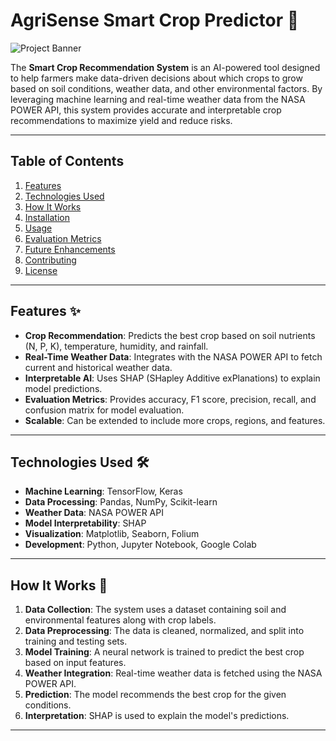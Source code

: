 # AgriSense Smart Crop Predictor 🌱

![Project Banner](https://via.placeholder.com/1200x400.png?text=Smart+Crop+Recommendation+System) <!-- Add a banner image if available -->

The **Smart Crop Recommendation System** is an AI-powered tool designed to help farmers make data-driven decisions about which crops to grow based on soil conditions, weather data, and other environmental factors. By leveraging machine learning and real-time weather data from the NASA POWER API, this system provides accurate and interpretable crop recommendations to maximize yield and reduce risks.

---

## Table of Contents
1. [Features](#features)
2. [Technologies Used](#technologies-used)
3. [How It Works](#how-it-works)
4. [Installation](#installation)
5. [Usage](#usage)
6. [Evaluation Metrics](#evaluation-metrics)
7. [Future Enhancements](#future-enhancements)
8. [Contributing](#contributing)
9. [License](#license)

---

## Features ✨
- **Crop Recommendation**: Predicts the best crop based on soil nutrients (N, P, K), temperature, humidity, and rainfall.
- **Real-Time Weather Data**: Integrates with the NASA POWER API to fetch current and historical weather data.
- **Interpretable AI**: Uses SHAP (SHapley Additive exPlanations) to explain model predictions.
- **Evaluation Metrics**: Provides accuracy, F1 score, precision, recall, and confusion matrix for model evaluation.
- **Scalable**: Can be extended to include more crops, regions, and features.

---

## Technologies Used 🛠️
- **Machine Learning**: TensorFlow, Keras
- **Data Processing**: Pandas, NumPy, Scikit-learn
- **Weather Data**: NASA POWER API
- **Model Interpretability**: SHAP
- **Visualization**: Matplotlib, Seaborn, Folium
- **Development**: Python, Jupyter Notebook, Google Colab

---

## How It Works 🚀
1. **Data Collection**: The system uses a dataset containing soil and environmental features along with crop labels.
2. **Data Preprocessing**: The data is cleaned, normalized, and split into training and testing sets.
3. **Model Training**: A neural network is trained to predict the best crop based on input features.
4. **Weather Integration**: Real-time weather data is fetched using the NASA POWER API.
5. **Prediction**: The model recommends the best crop for the given conditions.
6. **Interpretation**: SHAP is used to explain the model's predictions.

---
